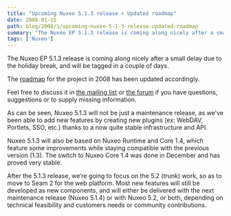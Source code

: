 ```yaml
---
title: "Upcoming Nuxeo 5.1.3 release + Updated roadmap"
date: 2008-01-15
path: blog/2008/1/upcoming-nuxeo-5-1-3-release-updated-roadmap
summary: "The Nuxeo EP 5.1.3 release is coming along nicely after a small delay due to the holiday break, and will be tagged in a couple of days."
tags: ['Nuxeo']
---
```


<p>The Nuxeo EP 5.1.3 release is coming along nicely after a small delay due to the holiday break, and will be tagged in a couple of days.</p><p>The <a href="http://www.nuxeo.org/sections/about/roadmap/">roadmap</a> for the project in 2008 has been updated accordingly.</p><p>Feel free to discuss it in <a href="http://lists.nuxeo.com/mailman/listinfo/ecm/">the mailing list</a> or <a href="http://www.nuxeo.org/discussions/index.jspa">the forum</a> if you have questions, suggestions or to supply missing information.</p><p>As can be seen, Nuxeo 5.1.3 will not be just a maintenance release, as we&#8217;ve been able to add new features by creating new plugins (ex: WebDAV, Portlets, SSO, etc.) thanks to a now quite stable infrastructure and API.</p><p>Nuxeo 5.1.3 will also be based on Nuxeo Runtime and Core 1.4, which feature some improvements while staying compatible with the previous version (1.3). The switch to Nuxeo Core 1.4 was done in December and has proved very stable.</p><p>After the 5.1.3 release, we&#8217;re going to focus on the 5.2 (trunk) work, so as to move to Seam 2 for the web platform. Most new features will still be developed as new components, and will either be delivered with the next maintenance release (Nuxeo 5.1.4) or with Nuxeo 5.2, or both, depending on technical feasibility and customers needs or community contributions.</p> 

